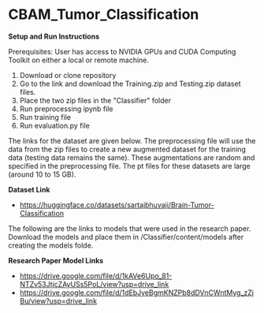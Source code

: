 # CBAM_Tumor_Classification

**Setup and Run Instructions**

Prerequisites: User has access to NVIDIA GPUs and CUDA Computing Toolkit on either a local or remote machine.

1. Download or clone repository
2. Go to the link and download the Training.zip and Testing.zip dataset files.
3. Place the two zip files in the "Classifier" folder 
4. Run preprocessing ipynb file
5. Run training file
6. Run evaluation.py file

The links for the dataset are given below. The preprocessing file will use the data from the zip files to create a new augmented dataset for the training data (testing data remains the same). These augmentations are random and specified in the preprocessing file. The pt files for these datasets are large (around 10 to 15 GB).

**Dataset Link**
* https://huggingface.co/datasets/sartajbhuvaji/Brain-Tumor-Classification

The following are the links to models that were used in the research paper. Download the models and place them in /Classifier/content/models after creating the models folde.

**Research Paper Model Links**
* https://drive.google.com/file/d/1kAVe6Upo_81-NTZv53JtjcZAyUSs5PoL/view?usp=drive_link
* https://drive.google.com/file/d/1dEbJyeBgmKNZPb8dDVnCWntMyg_zZjBu/view?usp=drive_link
